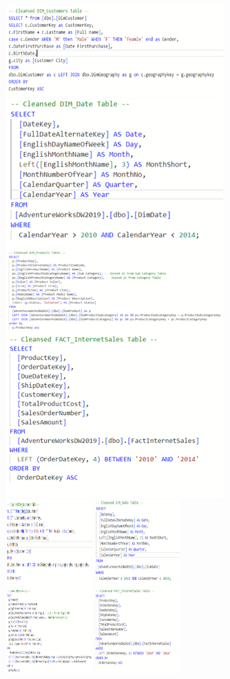 ![DimCustomer](./image/DimCustomer.png) ![DimDate](./image/DimDate.png) ![DimProduct](./image/DimProduct.png) ![FactinternetSales](./image/FactinternetSales.png)
<img src="./image/DimCustomer.png" width="200px" height="200px">
<img src="./image/DimDate.png" width="200px" height="200px">
<img src="./image/DimProduct.png" width="200px" height="200px">
<img src="./image/FactinternetSales.png" width="200px" height="200px">
